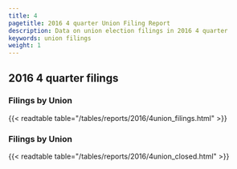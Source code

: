 ```yaml
---
title: 4
pagetitle: 2016 4 quarter Union Filing Report
description: Data on union election filings in 2016 4 quarter 
keywords: union filings
weight: 1
---
```


## 2016 4 quarter filings

### Filings by Union
{{< readtable table="/tables/reports/2016/4union_filings.html" >}}

### Filings by Union
{{< readtable table="/tables/reports/2016/4union_closed.html" >}}
